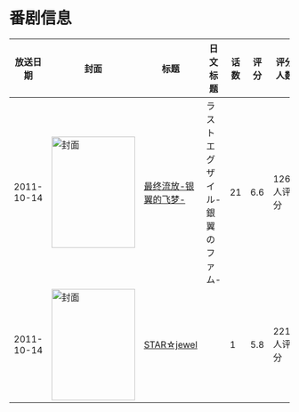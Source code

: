 # 番剧信息

|放送日期|封面|标题|日文标题|话数|评分|评分人数|
|---|---|---|---|---|---|---|
|2011-10-14|<img src="https://lain.bgm.tv/pic/cover/c/7c/ec/12081_I4fGF.jpg" alt="封面" style="width:150px;height:200px;object-fit:cover;">|[最终流放-银翼的飞梦-](https://bangumi.tv/subject/12081)|ラストエグザイル-銀翼のファム-|21|6.6|1268人评分|
|2011-10-14|<img src="https://bangumi.tv/img/no_icon_subject.png" alt="封面" style="width:150px;height:200px;object-fit:cover;">|[STAR☆jewel](https://bangumi.tv/subject/28164)||1|5.8|221人评分|
